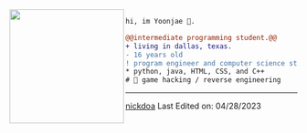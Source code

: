 <img align="left" height="200" src="https://media.giphy.com/media/ao9DUiTKH60XS/giphy.gif"/>

```diff
hi, im Yoonjae 🔮.

@@intermediate programming student.@@
+ living in dallas, texas.
- 16 years old
! program engineer and computer science student
* python, java, HTML, CSS, and C++
# 📖 game hacking / reverse engineering
```
------
[nickdoa](https://github.com/nickdoa)
Last Edited on: 04/28/2023
